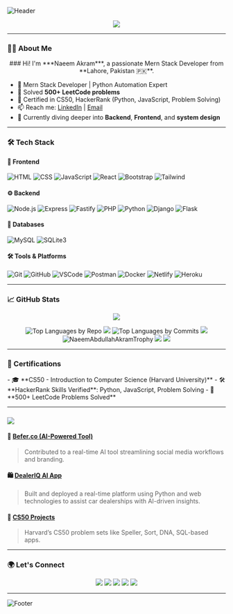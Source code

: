 ![Header](https://capsule-render.vercel.app/api?type=waving&color=0:1f1f1f,100:3f3f3f&height=200&section=header&text=Naeem%20Akram&fontSize=40&fontAlignY=35&fontColor=ffffff)

<p align="center">
  <img src="https://readme-typing-svg.demolab.com?font=Fira+Code&duration=4000&pause=500&color=00F7FF&center=true&width=435&lines=Full+Stack+Developer;500%2B+LeetCode+Problems+Solved;CS50+%7C+HackerRank+Certified;Open+Source+Contributor"/>
</p>

---

### 👨‍💻 About Me               
  <p align="center">
    ### Hi! I'm ***Naeem Akram***, a passionate Mern Stack Developer from **Lahore, Pakistan 🇵🇰**.
  </p>

- 💼 Mern Stack Developer | Python Automation Expert  
- 🧠 Solved **500+ LeetCode problems**  
- 📜 Certified in CS50, HackerRank (Python, JavaScript, Problem Solving)  
- 📫 Reach me: [LinkedIn](https://www.linkedin.com/in/naeemabdullahakram/) | [Email](mailto:maliknaeemakram308@gmail.com)  
- 🔭 Currently diving deeper into **Backend**, **Frontend**, and **system design**

---

### 🛠️ Tech Stack


#### 🚀 Frontend
![HTML](https://img.shields.io/badge/-HTML5-E34F26?style=for-the-badge&logo=html5&logoColor=white)
![CSS](https://img.shields.io/badge/-CSS3-1572B6?style=for-the-badge&logo=css3&logoColor=white)
![JavaScript](https://img.shields.io/badge/-JavaScript-F7DF1E?style=for-the-badge&logo=javascript&logoColor=black)
![React](https://img.shields.io/badge/-React-61DAFB?style=for-the-badge&logo=react&logoColor=black)
![Bootstrap](https://img.shields.io/badge/-Bootstrap-563D7C?style=for-the-badge&logo=bootstrap&logoColor=white)
![Tailwind](https://img.shields.io/badge/-TailwindCSS-38B2AC?style=for-the-badge&logo=tailwind-css&logoColor=white)

#### ⚙️ Backend
![Node.js](https://img.shields.io/badge/-Node.js-339933?style=for-the-badge&logo=nodedotjs&logoColor=white)
![Express](https://img.shields.io/badge/-Express.js-000000?style=for-the-badge&logo=express&logoColor=white)
![Fastify](https://img.shields.io/badge/-Fastify-000000?style=for-the-badge&logo=fastify&logoColor=white)
![PHP](https://img.shields.io/badge/-PHP-777BB4?style=for-the-badge&logo=php&logoColor=white)
![Python](https://img.shields.io/badge/-Python-3776AB?style=for-the-badge&logo=python&logoColor=white)
![Django](https://img.shields.io/badge/-Django-092E20?style=for-the-badge&logo=django&logoColor=white)
![Flask](https://img.shields.io/badge/-Flask-000000?style=for-the-badge&logo=flask&logoColor=white)

#### 🧩 Databases
![MySQL](https://img.shields.io/badge/-MySQL-4479A1?style=for-the-badge&logo=mysql&logoColor=white)
![SQLite3](https://img.shields.io/badge/-SQLite3-4479A1?style=for-the-badge&logo=sqlite3&logoColor=white)

#### 🛠 Tools & Platforms
![Git](https://img.shields.io/badge/-Git-F05032?style=for-the-badge&logo=git&logoColor=white)
![GitHub](https://img.shields.io/badge/-GitHub-181717?style=for-the-badge&logo=github&logoColor=white)
![VSCode](https://img.shields.io/badge/-VSCode-007ACC?style=for-the-badge&logo=visual-studio-code&logoColor=white)
![Postman](https://img.shields.io/badge/-Postman-FF6C37?style=for-the-badge&logo=postman&logoColor=white)
![Docker](https://img.shields.io/badge/-Docker-2496ED?style=for-the-badge&logo=docker&logoColor=white)
![Netlify](https://img.shields.io/badge/-Netlify-00C7B7?style=for-the-badge&logo=netlify&logoColor=white)
![Heroku](https://img.shields.io/badge/-Heroku-430098?style=for-the-badge&logo=heroku&logoColor=white)

---

### 📈 GitHub Stats
<p align="center"><img src="https://github-readme-stats-eight-theta.vercel.app/api/top-langs/?username=NaeemAbdullahAkram&layout=compact&langs_count=8&theme=radical" ></p>
<p align="center">
    <img src="https://github-profile-summary-cards.vercel.app/api/cards/repos-per-language?username=NaeemAbdullahAkram&theme=nord_dark" alt="Top Languages by Repo" />
    <img src="https://github-readme-stats.vercel.app/api?username=NaeemAbdullahAkram&show_icons=true&theme=radical&hide_border=true" />
    <img src="https://github-profile-summary-cards.vercel.app/api/cards/most-commit-language?username=NaeemAbdullahAkram&theme=radical" alt="Top Languages by Commits" />
    <img src="https://github-readme-streak-stats.herokuapp.com?user=NaeemAbdullahAkram&theme=github_dark&hide_border=true" />
    <img src="https://github-trophies.vercel.app/?username=NaeemAbdullahAkram&column=6&theme=radical" alt="NaeemAbdullahAkramTrophy" />
    <img src="https://github-profile-summary-cards.vercel.app/api/cards/profile-details?username=NaeemAbdullahAkram&theme=github_dark"/>
   <img src="https://github-readme-activity-graph.vercel.app/graph?username=NaeemAbdullahAkram&theme=react-dark&area=true"/>
 
</p>

---

### 📜 Certifications
  <p aligh="center">
    - 🎓 **CS50 - Introduction to Computer Science (Harvard University)**  
    - 🛠 **HackerRank Skills Verified**: Python, JavaScript, Problem Solving  
    - 🧠 **500+ LeetCode Problems Solved**
  </p>

---

### <p align="left">
  <img src="https://img.shields.io/badge/Featured%20Projects-%23FFFFFF?style=flat-square&logo=github&logoColor=181717" class="animate__animated animate__fadeIn animate__delay-1s"/>
</p>


#### 🧠 [Befer.co (AI-Powered Tool)](https://befer.co)
> Contributed to a real-time AI tool streamlining social media workflows and branding.

#### 🛍 [DealerIQ AI App](https://dealeriqai.up.railway.app/)
> Built and deployed a real-time platform using Python and web technologies to assist car dealerships with AI-driven insights.

#### 🔧 [CS50 Projects](https://github.com/NaeemAbdullahAkram/CS50x)
> Harvard’s CS50 problem sets like Speller, Sort, DNA, SQL-based apps.

---


### 🌍 Let's Connect

<p align="center">
  <a href="https://www.linkedin.com/in/naeemabdullahakram/"><img src="https://img.shields.io/badge/-LinkedIn-0077B5?style=for-the-badge&logo=linkedin&logoColor=white"/></a>
  <a href="mailto:naeemabdullahakram@gmail.com"><img src="https://img.shields.io/badge/-Gmail-D14836?style=for-the-badge&logo=gmail&logoColor=white"/></a>
  <a href="https://github.com/NaeemAbdullahAkram"><img src="https://img.shields.io/badge/-GitHub-181717?style=for-the-badge&logo=github&logoColor=white"/></a>
  <a href="https://leetcode.com/u/Naeem_ABD/"><img src="https://img.shields.io/badge/-LeetCode-000000?style=for-the-badge&logo=leetcode&logoColor=white"/></a>
  <a href="https://www.hackerrank.com/dashboard"><img src="https://img.shields.io/badge/-HackerRank-2EC866?style=for-the-badge&logo=hackerrank&logoColor=white"/></a>
</p>

---

![Footer](https://capsule-render.vercel.app/api?type=waving&color=3f3f3f&height=150&section=footer)

